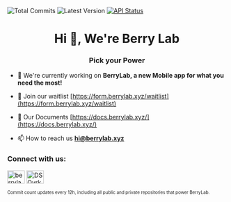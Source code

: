 ![Total Commits](https://badge.berrylab.cloud/commit)
![Latest Version](https://badge.berrylab.cloud/version)
[![API Status](https://uptime.betterstack.com/status-badges/v2/monitor/10n7w.svg)](https://uptime.betterstack.com/?utm_source=status_badge)
<h1 align="center">Hi 👋, We're Berry Lab</h1>
<h3 align="center">Pick your Power</h3>

- 🔭 We're currently working on **BerryLab, a new Mobile app for what you need the most!**

- 🤝 Join our waitlist [https://form.berrylab.xyz/waitlist](https://form.berrylab.xyz/waitlist)

- 📝 Our Documents [https://docs.berrylab.xyz/](https://docs.berrylab.xyz/)

- 📫 How to reach us **hi@berrylab.xyz**

<h3 align="left">Connect with us:</h3>
<p align="left">
<a href="https://twitter.com/berrylabxyz" target="blank"><img align="center" src="https://raw.githubusercontent.com/rahuldkjain/github-profile-readme-generator/master/src/images/icons/Social/twitter.svg" alt="berrylabxyz" height="30" width="40" /></a>
<a href="https://discord.gg/DSQvrkNKnx" target="blank"><img align="center" src="https://raw.githubusercontent.com/rahuldkjain/github-profile-readme-generator/master/src/images/icons/Social/discord.svg" alt="DSQvrkNKnx" height="30" width="40" /></a>
</p>

<p align="left" style="font-size: 10px;">Commit count updates every 12h, including all public and private repositories that power BerryLab.</p>

